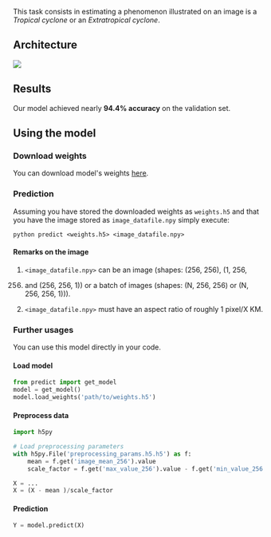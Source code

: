 This task consists in estimating a phenomenon illustrated on an image is a 
*Tropical cyclone* or an *Extratropical cyclone*. 

## Architecture

![](assets/tcxtc_net)

## Results

Our model achieved nearly **94.4% accuracy** on the validation set.

## Using the model

### Download weights
You can download model's weights [here](https://mega.nz/#!rioSgAQD!7bzyh3tOfsi8y2th9lUwQa3BAC0Ap2Na4xeZ6NlDXYo).

### Prediction
Assuming you have stored the downloaded weights as `weights.h5` and that you 
have the image stored as `image_datafile.npy` simply execute:

```
python predict <weights.h5> <image_datafile.npy>
```

#### Remarks on the image
1. `<image_datafile.npy>` can be an image (shapes: (256, 256), (1, 256, 
256) and (256, 256, 1)) or a batch of images (shapes: (N, 256, 256) or (N, 
256, 256, 1))).

2. `<image_datafile.npy>` must have an aspect ratio of roughly 1 pixel/X KM.

### Further usages
You can use this model directly in your code.

#### Load model

```python
from predict import get_model
model = get_model()
model.load_weights('path/to/weights.h5')
```

#### Preprocess data

```python
import h5py

# Load preprocessing parameters
with h5py.File('preprocessing_params.h5.h5') as f:
    mean = f.get('image_mean_256').value
    scale_factor = f.get('max_value_256').value - f.get('min_value_256').value

X = ...
X = (X - mean )/scale_factor
```

#### Prediction

```python
Y = model.predict(X)
```